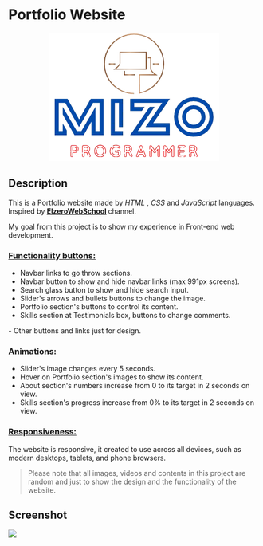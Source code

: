 <h1>Portfolio Website</h1>
<p align="center">
  <img src="static/image/personal-logo-square-nobg.png">
</p>

<h2>Description</h2>
<p>
  This is a Portfolio website made by 
  <em>HTML</em> , 
  <em>CSS</em> and
  <em>JavaScript</em> languages.
  Inspired by 
  <strong>
    <a href="https://www.youtube.com/@ElzeroWebSchool">ElzeroWebSchool</a>
  </strong> 
  channel.
</p>
<p>My goal from this project is to show my experience in Front-end web development.</p>

<h3><u>Functionality buttons:</u></h3>
<ul>
  <li>Navbar links to go throw sections.</li>
  <li>Navbar button to show and hide navbar links (max 991px screens).</li>
  <li>Search glass button to show and hide search input.</li>
  <li>Slider's arrows and bullets buttons to change the image.</li>
  <li>Portfolio section's buttons to control its content.</li>
  <li>Skills section at Testimonials box, buttons to change comments.</li>
</ul>
<p>- Other buttons and links just for design.</p>

<h3><u>Animations:</u></h3>
<ul>
  <li>Slider's image changes every 5 seconds.</li>
  <li>Hover on Portfolio section's images to show its content.</li>
  <li>About section's numbers increase from 0 to its target in 2 seconds on view.</li>
  <li>Skills section's progress increase from 0% to its target in 2 seconds on view.</li>
</ul>

<h3><u>Responsiveness:</u></h3>
<p>
  The website is responsive, it created to use across all devices, such as modern desktops, tablets, and phone browsers.
</p>

>Please note that all images, videos and contents in this project are random and just
to show the design and the functionality of the website.

<h2>Screenshot</h2>
<img src="static/image/web-screenshots/screenshot.png">
